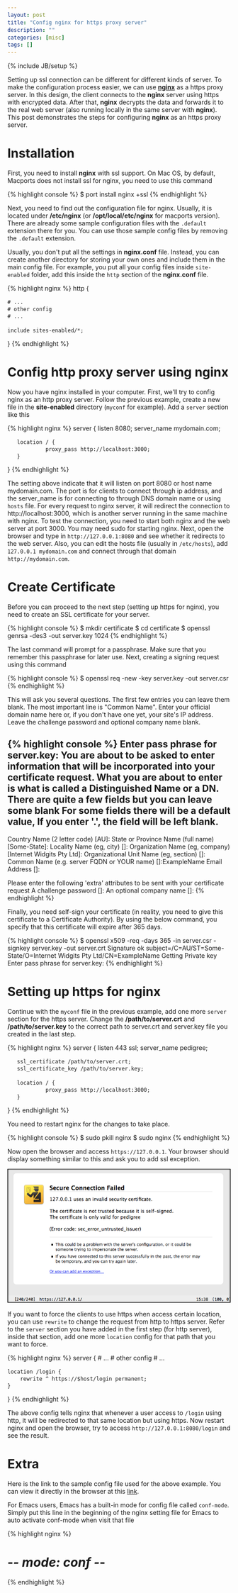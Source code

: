 ```yaml
---
layout: post
title: "Config nginx for https proxy server"
description: ""
categories: [misc]
tags: []
---
```

{% include JB/setup %}

Setting up ssl connection can be different for different kinds of server.
To make the configuration process easier, we can use
**[nginx](http://nginx.org/en/)**
as a https proxy
server. In this design, the client connects to the **nginx** server using
https with encrypted data. After that, **nginx** decrypts the data and forwards
it to the real web server (also running locally in the same server with
**nginx**). This post demonstrates the steps for configuring **nginx** as an
https proxy server.

# Installation

First, you need to install **nginx** with ssl support. On Mac OS, by default,
Macports does not install ssl for nginx, you need to use this command

{% highlight console %}
$ port install nginx +ssl
{% endhighlight %}

Next, you need to find out the configuration file for nginx. Usually, it is
located under **/etc/nginx** (or **/opt/local/etc/nginx** for macports version).
There are already some sample configuration files with the `.default` extension
there for you. You can use those sample config files by removing the `.default`
extension.

Usually, you don't put all the settings in **nginx.conf** file. Instead, you can
create another directory for storing your own ones and include them in the main
config file. For example, you put all your config files inside `site-enabled`
folder, add this inside the `http` section of the **nginx.conf** file.

{% highlight nginx %}
http {

    # ...
    # other config
    # ...

    include sites-enabled/*;
}
{% endhighlight %}

<!-- more -->

# Config http proxy server using nginx

Now you have nginx installed in your computer. First, we'll try to config nginx
as an http proxy server. Follow the previous example, create a new file in the
**site-enabled** directory (`myconf` for example). Add a `server` section like
this

{% highlight nginx %}
server {
       listen 8080;
       server_name mydomain.com;

       location / {
                proxy_pass http://localhost:3000;
       }
}
{% endhighlight %}

The setting above indicate that it will listen on port 8080 or host name
mydomain.com. The port is for clients to connect through ip address, and the
server_name is for connecting to through DNS domain name or using `hosts` file. For
every request to nginx server, it will redirect the connection to
http://localhost:3000, which is another server running in the same machine with
nginx. To test the connection, you need to start both nginx and the web server
at port 3000. You may need sudo for starting nginx. Next, open the browser and
type in `http://127.0.0.1:8080` and see whether it redirects to the web server.
Also, you can edit the hosts file (usually in `/etc/hosts`), add `127.0.0.1
mydomain.com` and connect through that domain `http://mydomain.com`.

# Create Certificate

Before you can proceed to the next step (setting up https for nginx), you need
to create an SSL certificate for your server.

{% highlight console %}
$ mkdir certificate
$ cd certificate
$ openssl genrsa -des3 -out server.key 1024
{% endhighlight %}

The last command will prompt for a passphrase. Make sure that you remember this
passphrase for later use. Next, creating a signing request using this command

{% highlight console %}
$ openssl req -new -key server.key -out server.csr
{% endhighlight %}

This will ask you several questions. The first few entries you can leave them
blank.  The most important line is "Common Name". Enter your official domain
name here or, if you don't have one yet, your site's IP address. Leave the
challenge password and optional company name blank.

{% highlight console %}
Enter pass phrase for server.key:
You are about to be asked to enter information that will be incorporated
into your certificate request.
What you are about to enter is what is called a Distinguished Name or a DN.
There are quite a few fields but you can leave some blank
For some fields there will be a default value,
If you enter '.', the field will be left blank.
-----
Country Name (2 letter code) [AU]:
State or Province Name (full name) [Some-State]:
Locality Name (eg, city) []:
Organization Name (eg, company) [Internet Widgits Pty Ltd]:
Organizational Unit Name (eg, section) []:
Common Name (e.g. server FQDN or YOUR name) []:ExampleName
Email Address []:

Please enter the following 'extra' attributes
to be sent with your certificate request
A challenge password []:
An optional company name []:
{% endhighlight %}

Finally, you need self-sign your certificate (in reality, you need to give this
certificate to a Certificate Authority). By using the below command, you specify
that this certificate will expire after 365 days.

{% highlight console %}
$ openssl x509 -req -days 365 -in server.csr -signkey server.key -out server.crt
Signature ok
subject=/C=AU/ST=Some-State/O=Internet Widgits Pty Ltd/CN=ExampleName
Getting Private key
Enter pass phrase for server.key:
{% endhighlight %}

# Setting up https for nginx

Continue with the `myconf` file in the previous example, add one more `server`
section for the https server. Change the **/path/to/server.crt** and
**/path/to/server.key** to the correct path to server.crt and server.key file
you created in the last step.

{% highlight nginx %}
server {
       listen 443 ssl;
       server_name      pedigree;

       ssl_certificate /path/to/server.crt;
       ssl_certificate_key /path/to/server.key;

       location / {
                proxy_pass http://localhost:3000;
       }
}
{% endhighlight %}

You need to restart nginx for the changes to take place.

{% highlight console %}
$ sudo pkill nginx
$ sudo nginx
{% endhighlight %}

Now open the browser and access `https://127.0.0.1`. Your browser should display
something similar to this and ask you to add ssl exception.

![Alt Text](/files/2014-03-16-config-nginx-for-https-proxy-server/error.png)

If you want to force the clients to use https when access certain location, you
can use `rewrite` to change the request from http to https server. Refer to the
`server` section you have added in the first step (for http server), inside that
section, add one more `location` config for that path that you want to force.

{% highlight nginx %}
server {
    # ...
    # other config
    # ...

    location /login {
        rewrite ^ https://$host/login permanent;
    }
}
{% endhighlight %}

The above config tells nginx that whenever a user access to `/login` using http,
it will be redirected to that same location but using https. Now restart nginx
and open the browser, try to access `http://127.0.0.1:8080/login` and see the
result.

# Extra

Here is the link to the sample config file used for the above example. You can
view it directly in the browser at this
[link](/files/2014-03-16-config-nginx-for-https-proxy-server/sample).

For Emacs users, Emacs has a built-in mode for config file called `conf-mode`. Simply put this
line in the beginning of the nginx setting file for Emacs to auto activate
conf-mode when visit that file

{% highlight nginx %}
# -*- mode: conf -*-
{% endhighlight %}
